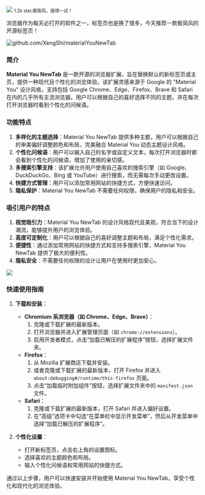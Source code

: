<img src="/assets/image/241017-materialYouNewTab-1.png">
<small>1.2k star,极简风，值得一试！</small>

浏览器作为每天必打开的软件之一，标签页也是换了很多，今天推荐一款极简风的开源标签页！

![github.com/XengShi/materialYouNewTab](/assets/image/241017-materialYouNewTab.png)

### 简介

**Material You NewTab** 是一款开源的浏览器扩展，旨在替换默认的新标签页或主页，提供一种现代且个性化的浏览体验。该扩展灵感来源于 Google 的 "Material You" 设计风格，支持包括 Google Chrome、Edge、Firefox、Brave 和 Safari 在内的几乎所有主流浏览器。用户可以根据自己的喜好选择不同的主题，并在每次打开浏览器时看到个性化的问候语。

### 功能特点

1. **多样化的主题选择**：Material You NewTab 提供多种主题，用户可以根据自己的审美偏好调整颜色和布局，完美融合 Material You 动态主题设计风格。
2. **个性化问候语**：用户可以输入自己的名字或自定义文本，每次打开浏览器时都会看到个性化的问候语，增加了使用的亲切感。
3. **多搜索引擎支持**：该扩展允许用户使用自己喜欢的搜索引擎（如 Google、DuckDuckGo、Bing 或 YouTube）进行搜索，而无需每次手动更改设置。
4. **快捷方式管理**：用户可以添加常用网站的快捷方式，方便快速访问。
5. **隐私保护**：Material You NewTab 不需要任何权限，确保用户的隐私和安全。

### 吸引用户的特点

1. **视觉吸引力**：Material You NewTab 的设计风格现代且美观，符合当下的设计潮流，能够提升用户的浏览体验。
2. **高度可定制化**：用户可以根据自己的喜好调整主题和布局，满足个性化需求。
3. **便捷性**：通过添加常用网站的快捷方式和支持多搜索引擎，Material You NewTab 提供了极大的便利性。
4. **隐私安全**：不需要任何权限的设计让用户在使用时更加安心。

![](/assets/image/241017-materialYouNewTab-1.png)

### 快速使用指南

1. **下载和安装**：
   - **Chromium 系浏览器（如 Chrome、Edge、Brave）**：
     1. 克隆或下载扩展的最新版本。
     2. 打开浏览器并进入扩展管理页面（如 `chrome://extensions`）。
     3. 启用开发者模式，点击“加载已解压的扩展程序”按钮，选择扩展文件夹。
   - **Firefox**：
     1. 从 Mozilla 扩展商店下载并安装。
     2. 或者克隆或下载扩展的最新版本，打开 Firefox 并进入 `about:debugging#/runtime/this-firefox` 页面。
     3. 点击“加载临时附加组件”按钮，选择扩展文件夹中的 `manifest.json` 文件。
   - **Safari**：
     1. 克隆或下载扩展的最新版本，打开 Safari 并进入偏好设置。
     2. 在“高级”选项卡中勾选“在菜单栏中显示开发菜单”，然后从开发菜单中选择“加载已解压的扩展程序”。

2. **个性化设置**：
   - 打开新标签页，点击右上角的设置图标。
   - 选择喜欢的主题颜色和布局。
   - 输入个性化问候语和常用网站的快捷方式。

通过以上步骤，用户可以快速安装并开始使用 Material You NewTab，享受个性化和现代化的浏览体验。



